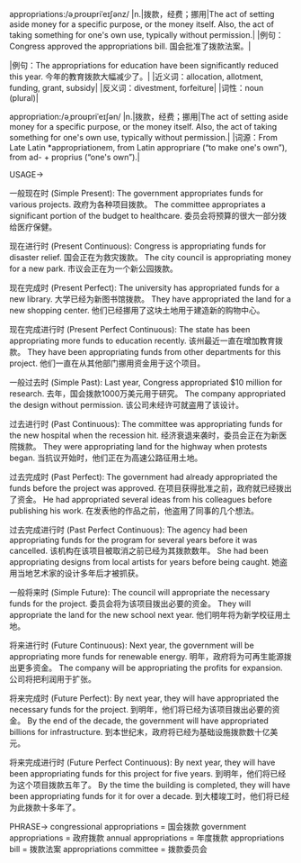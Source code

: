 appropriations:/əˌproʊpriˈeɪʃənz/
|n.|拨款，经费；挪用|The act of setting aside money for a specific purpose, or the money itself.  Also, the act of taking something for one's own use, typically without permission.|
|例句：Congress approved the appropriations bill. 国会批准了拨款法案。|

|例句：The appropriations for education have been significantly reduced this year. 今年的教育拨款大幅减少了。|
|近义词：allocation, allotment, funding, grant, subsidy|
|反义词：divestment, forfeiture|
|词性：noun (plural)|

appropriation:/əˌproʊpriˈeɪʃən/
|n.|拨款，经费；挪用|The act of setting aside money for a specific purpose, or the money itself.  Also, the act of taking something for one's own use, typically without permission.|
|词源：From Late Latin *appropriationem, from Latin appropriare (“to make one's own”), from ad- + proprius (“one's own”).|


USAGE->

一般现在时 (Simple Present):
The government appropriates funds for various projects. 政府为各种项目拨款。
The committee appropriates a significant portion of the budget to healthcare. 委员会将预算的很大一部分拨给医疗保健。

现在进行时 (Present Continuous):
Congress is appropriating funds for disaster relief. 国会正在为救灾拨款。
The city council is appropriating money for a new park. 市议会正在为一个新公园拨款。

现在完成时 (Present Perfect):
The university has appropriated funds for a new library. 大学已经为新图书馆拨款。
They have appropriated the land for a new shopping center. 他们已经挪用了这块土地用于建造新的购物中心。

现在完成进行时 (Present Perfect Continuous):
The state has been appropriating more funds to education recently. 该州最近一直在增加教育拨款。
They have been appropriating funds from other departments for this project.  他们一直在从其他部门挪用资金用于这个项目。

一般过去时 (Simple Past):
Last year, Congress appropriated $10 million for research. 去年，国会拨款1000万美元用于研究。
The company appropriated the design without permission.  该公司未经许可就盗用了该设计。


过去进行时 (Past Continuous):
The committee was appropriating funds for the new hospital when the recession hit. 经济衰退来袭时，委员会正在为新医院拨款。
They were appropriating land for the highway when protests began.  当抗议开始时，他们正在为高速公路征用土地。

过去完成时 (Past Perfect):
The government had already appropriated the funds before the project was approved. 在项目获得批准之前，政府就已经拨出了资金。
He had appropriated several ideas from his colleagues before publishing his work. 在发表他的作品之前，他盗用了同事的几个想法。

过去完成进行时 (Past Perfect Continuous):
The agency had been appropriating funds for the program for several years before it was cancelled.  该机构在该项目被取消之前已经为其拨款数年。
She had been appropriating designs from local artists for years before being caught. 她盗用当地艺术家的设计多年后才被抓获。

一般将来时 (Simple Future):
The council will appropriate the necessary funds for the project. 委员会将为该项目拨出必要的资金。
They will appropriate the land for the new school next year.  他们明年将为新学校征用土地。

将来进行时 (Future Continuous):
Next year, the government will be appropriating more funds for renewable energy. 明年，政府将为可再生能源拨出更多资金。
The company will be appropriating the profits for expansion. 公司将把利润用于扩张。


将来完成时 (Future Perfect):
By next year, they will have appropriated the necessary funds for the project. 到明年，他们将已经为该项目拨出必要的资金。
By the end of the decade, the government will have appropriated billions for infrastructure. 到本世纪末，政府将已经为基础设施拨款数十亿美元。

将来完成进行时 (Future Perfect Continuous):
By next year, they will have been appropriating funds for this project for five years. 到明年，他们将已经为这个项目拨款五年了。
By the time the building is completed, they will have been appropriating funds for it for over a decade. 到大楼竣工时，他们将已经为此拨款十多年了。


PHRASE->
congressional appropriations = 国会拨款
government appropriations = 政府拨款
annual appropriations = 年度拨款
appropriations bill = 拨款法案
appropriations committee = 拨款委员会
